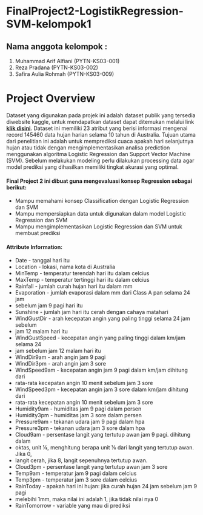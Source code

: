 # FinalProject2-LogistikRegression-SVM-kelompok1
## Nama anggota kelompok :
1. Muhammad Arif Alfiani (PYTN-KS03-001)
2. Reza Pradana (PYTN-KS03-002)
3. Safira Aulia Rohmah (PYTN-KS03-009)
# Project Overview
Dataset yang digunakan pada projek ini adalah dataset publik yang tersedia diwebsite kaggle, untuk mendapatkan dataset dapat ditemukan melalui link <a href="https://www.kaggle.com/jsphyg/weather-dataset-rattle-package"><b> klik disini</b></a>.  Dataset ini memiliki 23 atribut yang berisi informasi mengenai record 145460 data hujan harian selama 10 tahun di Australia. Tujuan utama dari penelitian ini adalah untuk memprediksi cuaca apakah hari selanjutnya hujan atau tidak dengan mengimplementasikan analisa prediction menggunakan algoritma Logistic Regression dan Support Vector Machine (SVM). Sebelum melakukan modeling perlu dilakukan processing data agar model prediksi yang dihasilkan memiliki tingkat akurasi yang optimal.
#### Final Project 2 ini dibuat guna mengevaluasi konsep Regression sebagai berikut:
* Mampu memahami konsep Classification dengan Logistic Regression dan SVM
* Mampu mempersiapkan data untuk digunakan dalam model  Logistic Regression dan SVM
* Mampu mengimplementasikan  Logistic Regression dan SVM untuk membuat prediksi

#### Attribute Information:
- Date - tanggal hari itu
- Location - lokasi, nama kota di Australia
- MinTemp - temperatur terendah hari itu dalam celcius
- MaxTemp - temperatur tertinggi hari itu dalam celcius
- Rainfall - jumlah curah hujan hari itu dalam mm
- Evaporation - jumlah evaporasi dalam mm dari Class A pan selama 24 jam
- sebelum jam 9 pagi hari itu
- Sunshine - jumlah jam hari itu cerah dengan cahaya matahari
- WindGustDir - arah kecepatan angin yang paling tinggi selama 24 jam sebelum
- jam 12 malam hari itu
- WindGustSpeed - kecepatan angin yang paling tinggi dalam km/jam selama 24
- jam sebelum jam 12 malam hari itu
- WindDir9am - arah angin jam 9 pagi
- WindDir3pm - arah angin jam 3 sore
- WindSpeed9am - kecepatan angin jam 9 pagi dalam km/jam dihitung dari
- rata-rata kecepatan angin 10 menit sebelum jam 3 sore
- WindSpeed3pm - kecepatan angin jam 3 sore dalam km/jam dihitung dari
- rata-rata kecepatan angin 10 menit sebelum jam 3 sore
- Humidity9am - humiditas jam 9 pagi dalam persen
- Humidity3pm - humiditas jam 3 sore dalam persen
- Pressure9am - tekanan udara jam 9 pagi dalam hpa
- Pressure3pm - tekanan udara jam 3 sore dalam hpa
- Cloud9am - persentase langit yang tertutup awan jam 9 pagi. dihitung dalam
- oktas, unit 1⁄8, menghitung berapa unit 1⁄8 dari langit yang tertutup awan. Jika 0,
- langit cerah, jika 8, langit sepenuhnya tertutup awan.
- Cloud3pm - persentase langit yang tertutup awan jam 3 sore
- Temp9am - temperatur jam 9 pagi dalam celcius
- Temp3pm - temperatur jam 3 sore dalam celcius
- RainToday - apakah hari ini hujan: jika curah hujan 24 jam sebelum jam 9 pagi
- melebihi 1mm, maka nilai ini adalah 1, jika tidak nilai nya 0
- RainTomorrow - variable yang mau di prediksi
